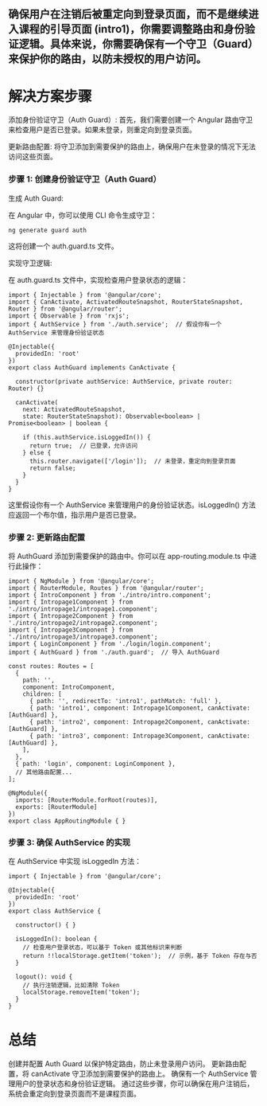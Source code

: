 ## 确保用户在注销后被重定向到登录页面，而不是继续进入课程的引导页面 (intro1)，你需要调整路由和身份验证逻辑。具体来说，你需要确保有一个守卫（Guard）来保护你的路由，以防未授权的用户访问。

# 解决方案步骤
 添加身份验证守卫（Auth Guard）: 首先，我们需要创建一个 Angular 路由守卫来检查用户是否已登录。如果未登录，则重定向到登录页面。

 更新路由配置: 将守卫添加到需要保护的路由上，确保用户在未登录的情况下无法访问这些页面。

### 步骤 1: 创建身份验证守卫（Auth Guard）
生成 Auth Guard:

在 Angular 中，你可以使用 CLI 命令生成守卫：
```
ng generate guard auth
```
这将创建一个 auth.guard.ts 文件。

实现守卫逻辑:

在 auth.guard.ts 文件中，实现检查用户登录状态的逻辑：

```
import { Injectable } from '@angular/core';
import { CanActivate, ActivatedRouteSnapshot, RouterStateSnapshot, Router } from '@angular/router';
import { Observable } from 'rxjs';
import { AuthService } from './auth.service';  // 假设你有一个 AuthService 来管理身份验证状态

@Injectable({
  providedIn: 'root'
})
export class AuthGuard implements CanActivate {

  constructor(private authService: AuthService, private router: Router) {}

  canActivate(
    next: ActivatedRouteSnapshot,
    state: RouterStateSnapshot): Observable<boolean> | Promise<boolean> | boolean {
    
    if (this.authService.isLoggedIn()) {
      return true;  // 已登录，允许访问
    } else {
      this.router.navigate(['/login']);  // 未登录，重定向到登录页面
      return false;
    }
  }
}
```
这里假设你有一个 AuthService 来管理用户的身份验证状态。isLoggedIn() 方法应返回一个布尔值，指示用户是否已登录。

### 步骤 2: 更新路由配置
将 AuthGuard 添加到需要保护的路由中。你可以在 app-routing.module.ts 中进行此操作：

```
import { NgModule } from '@angular/core';
import { RouterModule, Routes } from '@angular/router';
import { IntroComponent } from './intro/intro.component';
import { Intropage1Component } from './intro/intropage1/intropage1.component';
import { Intropage2Component } from './intro/intropage2/intropage2.component';
import { Intropage3Component } from './intro/intropage3/intropage3.component';
import { LoginComponent } from './login/login.component';
import { AuthGuard } from './auth.guard';  // 导入 AuthGuard

const routes: Routes = [
  {
    path: '',
    component: IntroComponent,
    children: [
      { path: '', redirectTo: 'intro1', pathMatch: 'full' },
      { path: 'intro1', component: Intropage1Component, canActivate: [AuthGuard] },
      { path: 'intro2', component: Intropage2Component, canActivate: [AuthGuard] },
      { path: 'intro3', component: Intropage3Component, canActivate: [AuthGuard] },
    ],
  },
  { path: 'login', component: LoginComponent },
  // 其他路由配置...
];

@NgModule({
  imports: [RouterModule.forRoot(routes)],
  exports: [RouterModule]
})
export class AppRoutingModule { }
```
### 步骤 3: 确保 AuthService 的实现
在 AuthService 中实现 isLoggedIn 方法：

```
import { Injectable } from '@angular/core';

@Injectable({
  providedIn: 'root'
})
export class AuthService {

  constructor() { }

  isLoggedIn(): boolean {
    // 检查用户登录状态，可以基于 Token 或其他标识来判断
    return !!localStorage.getItem('token');  // 示例，基于 Token 存在与否
  }

  logout(): void {
    // 执行注销逻辑，比如清除 Token
    localStorage.removeItem('token');
  }
}
```
# 总结
创建并配置 Auth Guard 以保护特定路由，防止未登录用户访问。
更新路由配置，将 canActivate 守卫添加到需要保护的路由上。
确保有一个 AuthService 管理用户的登录状态和身份验证逻辑。
通过这些步骤，你可以确保在用户注销后，系统会重定向到登录页面而不是课程页面。
